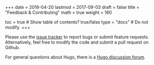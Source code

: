 +++
date = 2016-04-20
lastmod = 2017-09-03
draft = false
title = "Feedback & Contributing"
math = true
weight = 160

toc = true  # Show table of contents? true/false
type = "docs"  # Do not modify.
+++

Please use the [issue tracker](https://github.com/gcushen/hugo-academic/issues) to report bugs or submit feature requests. Alternatively, feel free to modify the code and submit a pull request on Github.

For general questions about Hugo, there is a [Hugo discussion forum](http://discuss.gohugo.io).

